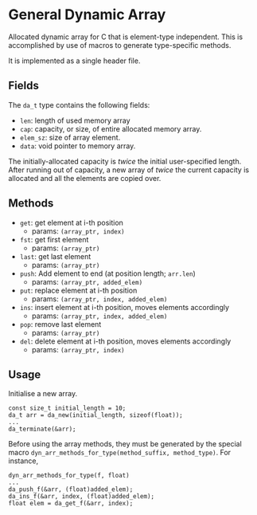 # General Dynamic Array

Allocated dynamic array for C that is element-type independent.
This is accomplished by use of macros to generate type-specific methods.

It is implemented as a single header file.

## Fields

The `da_t` type contains the following fields:

- `len`: length of used memory array
- `cap`: capacity, or size, of entire allocated memory array.
- `elem_sz`: size of array element.
- `data`: void pointer to memory array.

The initially-allocated capacity is *twice* the initial user-specified length.
After running out of capacity, a new array of *twice* the current capacity is allocated
and all the elements are copied over.

## Methods

- `get`: get element at i-th position
	- params: `(array_ptr, index)`
- `fst`: get first element
	- params: `(array_ptr)`
- `last`: get last element
	- params: `(array_ptr)`
- `push`: Add element to end (at position length; `arr.len`)
	- params: `(array_ptr, added_elem)`
- `put`: replace element at i-th position
	- params: `(array_ptr, index, added_elem)`
- `ins`: insert element at i-th position, moves elements accordingly
	- params: `(array_ptr, index, added_elem)`
- `pop`: remove last element
	- params: `(array_ptr)`
- `del`: delete element at i-th position, moves elements accordingly
	- params: `(array_ptr, index)`

## Usage

Initialise a new array.

```
const size_t initial_length = 10;
da_t arr = da_new(initial_length, sizeof(float));
...
da_terminate(&arr);
```

Before using the array methods, they must be generated by the special macro
`dyn_arr_methods_for_type(method_suffix, method_type)`. For instance,

```
dyn_arr_methods_for_type(f, float)
...
da_push_f(&arr, (float)added_elem);
da_ins_f(&arr, index, (float)added_elem);
float elem = da_get_f(&arr, index);
```
